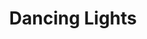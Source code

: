 ---
title: "Dancing Lights"
index:
  - dancing-lights
permalink: /spells/dancing-lights/
tags:
  - Spell
  - Cantrip
  - Evocation
available_for:
  - Bard
  - Sorcerer
  - Wizard
level: "Cantrip"
school: "Evocation"
range: "120 ft"
comp:
  - V
  - S
  - M
material: "a bit of phosphorus or wychwood, or a glowworm."
duration: "1 Minute"
concentration: true
description: |
  You create up to four torch-sized lights within range, making them appear as torches, lanterns, or glowing orbs that hover in the air for the duration. You can also combine the four lights into one glowing vaguely humanoid form of Medium size. Whichever form you choose, each light sheds dim light in a 10-foot radius.

  As a bonus action on your turn, you can move the lights up to 60 feet to a new spot within range. A light must be within 20 feet of another light created by this spell, and a light winks out if it exceeds the spell's range.
excerpt: "You create up to four torch-sized lights within range, making them appear as torches, lanterns, or glowing orbs that hover in the air for the duration."
source: "Basic Rules"
---